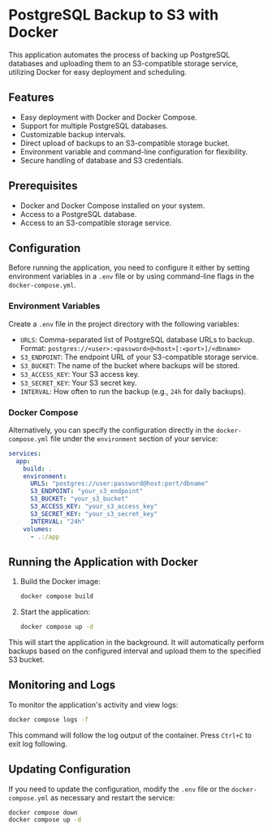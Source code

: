 # PostgreSQL Backup to S3 with Docker

This application automates the process of backing up PostgreSQL databases and uploading them to an S3-compatible storage service, utilizing Docker for easy deployment and scheduling.

## Features

- Easy deployment with Docker and Docker Compose.
- Support for multiple PostgreSQL databases.
- Customizable backup intervals.
- Direct upload of backups to an S3-compatible storage bucket.
- Environment variable and command-line configuration for flexibility.
- Secure handling of database and S3 credentials.

## Prerequisites

- Docker and Docker Compose installed on your system.
- Access to a PostgreSQL database.
- Access to an S3-compatible storage service.

## Configuration

Before running the application, you need to configure it either by setting environment variables in a `.env` file or by using command-line flags in the `docker-compose.yml`.

### Environment Variables

Create a `.env` file in the project directory with the following variables:

- `URLS`: Comma-separated list of PostgreSQL database URLs to backup. Format: `postgres://<user>:<password>@<host>[:<port>]/<dbname>`
- `S3_ENDPOINT`: The endpoint URL of your S3-compatible storage service.
- `S3_BUCKET`: The name of the bucket where backups will be stored.
- `S3_ACCESS_KEY`: Your S3 access key.
- `S3_SECRET_KEY`: Your S3 secret key.
- `INTERVAL`: How often to run the backup (e.g., `24h` for daily backups).

### Docker Compose

Alternatively, you can specify the configuration directly in the `docker-compose.yml` file under the `environment` section of your service:

```yaml
services:
  app:
    build: .
    environment:
      URLS: "postgres://user:password@host:port/dbname"
      S3_ENDPOINT: "your_s3_endpoint"
      S3_BUCKET: "your_s3_bucket"
      S3_ACCESS_KEY: "your_s3_access_key"
      S3_SECRET_KEY: "your_s3_secret_key"
      INTERVAL: "24h"
    volumes:
      - .:/app
```

## Running the Application with Docker

1. Build the Docker image:

   ```sh
   docker compose build
   ```

2. Start the application:

   ```sh
   docker compose up -d
   ```

This will start the application in the background. It will automatically perform backups based on the configured interval and upload them to the specified S3 bucket.

## Monitoring and Logs

To monitor the application's activity and view logs:

```sh
docker compose logs -f
```

This command will follow the log output of the container. Press `Ctrl+C` to exit log following.

## Updating Configuration

If you need to update the configuration, modify the `.env` file or the `docker-compose.yml` as necessary and restart the service:

```sh
docker compose down
docker compose up -d
```
